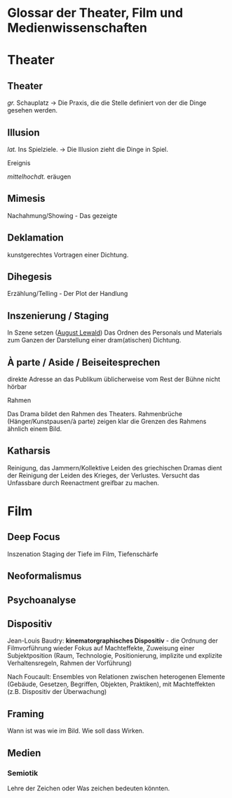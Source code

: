 # Glossar der Theater, Film und Medienwissenschaften 

# Theater
## Theater 
*gr.* Schauplatz
-> Die Praxis, die die Stelle definiert von der die Dinge gesehen werden. 

## Illusion
*lat.* Ins Spielziele. -> Die Illusion zieht die Dinge in Spiel.

Ereignis

*mittelhochdt.* eräugen

## Mimesis
Nachahmung/Showing - Das gezeigte

## Deklamation

kunstgerechtes Vortragen einer Dichtung. 

## Dihegesis

Erzählung/Telling - Der Plot der Handlung

## Inszenierung / Staging

In Szene setzen ([August Lewald](https://de.wikipedia.org/wiki/August_Lewald))
Das Ordnen des Personals und Materials zum Ganzen der Darstellung einer dram(atischen) Dichtung.


## À parte / Aside / Beiseitesprechen

direkte Adresse an das Publikum üblicherweise vom Rest der Bühne nicht hörbar

  

Rahmen

Das Drama bildet den Rahmen des Theaters. Rahmenbrüche (Hänger/Kunstpausen/à parte) zeigen klar die Grenzen des Rahmens ähnlich einem Bild.

## Katharsis

Reinigung, das Jammern/Kollektive Leiden des griechischen Dramas dient der Reinigung der Leiden des Krieges, der Verlustes. Versucht das Unfassbare durch Reenactment greifbar zu machen. 

# Film

## Deep Focus

Inszenation Staging der Tiefe im Film, Tiefenschärfe

## Neoformalismus

## Psychoanalyse

## Dispositiv
 Jean-Louis Baudry: **kinematorgraphisches Dispositiv** - die Ordnung der Filmvorführung wieder Fokus auf Machteffekte, Zuweisung einer Subjektposition (Raum, Technologie, Positionierung, implizite und explizite Verhaltensregeln, Rahmen der Vorführung) 
 
 Nach Foucault: Ensembles von Relationen zwischen heterogenen Elemente (Gebäude, Gesetzen, Begriffen, Objekten, Praktiken), mit Machteffekten (z.B. Dispositiv der Überwachung)
## Framing
Wann ist was wie im Bild. Wie soll dass Wirken.


## Medien
### Semiotik
Lehre der Zeichen oder Was zeichen bedeuten könnten.